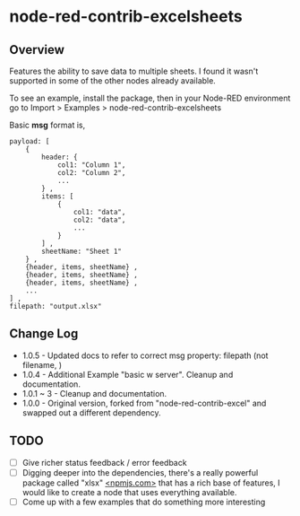 # node-red-contrib-excelsheets

## Overview

Features the ability to save data to multiple sheets. I found it wasn't supported in some of the other nodes already available.

To see an example, install the package, then in your Node-RED environment go to Import > Examples > node-red-contrib-excelsheets

Basic **msg** format is,

```
payload: [
    {
        header: {
            col1: "Column 1",
            col2: "Column 2",
            ...
        } ,
        items: [
            {
                col1: "data",
                col2: "data",
                ...
            }
        ] ,
        sheetName: "Sheet 1"
    } ,
    {header, items, sheetName} ,
    {header, items, sheetName} ,
    {header, items, sheetName} ,
    ...
] ,
filepath: "output.xlsx"
```

## Change Log
* 1.0.5 - Updated docs to refer to correct msg property: filepath (not filename, )
* 1.0.4 - Additional Example "basic w server". Cleanup and documentation.
* 1.0.1 ~ 3 - Cleanup and documentation.
* 1.0.0 - Original version, forked from "node-red-contrib-excel" and swapped out a different dependency.

## TODO
- [ ] Give richer status feedback / error feedback
- [ ] Digging deeper into the dependencies, there's a really powerful package called "xlsx" [<npmjs.com>](https://www.npmjs.com/package/xlsx) that has a rich base of features, I would like to create a node that uses everything available.
- [ ] Come up with a few examples that do something more interesting
